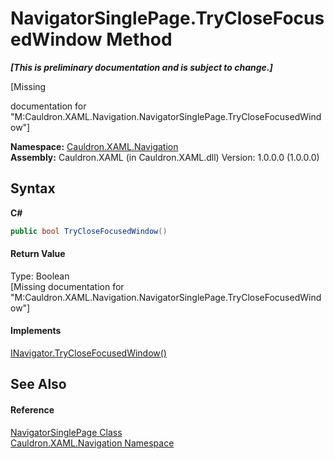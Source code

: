 # NavigatorSinglePage.TryCloseFocusedWindow Method 
 _**\[This is preliminary documentation and is subject to change.\]**_

\[Missing <summary> documentation for "M:Cauldron.XAML.Navigation.NavigatorSinglePage.TryCloseFocusedWindow"\]

**Namespace:**&nbsp;<a href="N_Cauldron_XAML_Navigation">Cauldron.XAML.Navigation</a><br />**Assembly:**&nbsp;Cauldron.XAML (in Cauldron.XAML.dll) Version: 1.0.0.0 (1.0.0.0)

## Syntax

**C#**<br />
``` C#
public bool TryCloseFocusedWindow()
```


#### Return Value
Type: Boolean<br />\[Missing <returns> documentation for "M:Cauldron.XAML.Navigation.NavigatorSinglePage.TryCloseFocusedWindow"\]

#### Implements
<a href="M_Cauldron_XAML_Navigation_INavigator_TryCloseFocusedWindow">INavigator.TryCloseFocusedWindow()</a><br />

## See Also


#### Reference
<a href="T_Cauldron_XAML_Navigation_NavigatorSinglePage">NavigatorSinglePage Class</a><br /><a href="N_Cauldron_XAML_Navigation">Cauldron.XAML.Navigation Namespace</a><br />